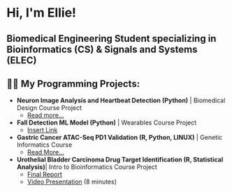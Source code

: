 <h1>Hi, I'm Ellie!</h1> 
<h2>Biomedical Engineering Student specializing in Bioinformatics (CS) & Signals and Systems (ELEC)</h2>

<h2>👨‍💻 My Programming Projects:</h2>

- <b>Neuron Image Analysis and Heartbeat Detection (Python)</b> | Biomedical Design Course Project
  - [Read more...](https://github.com/elli-4975/signal-processing/tree/main)
- <b>Fall Detection ML Model (Python)</b> | Wearables Course Project
  - [Insert Link]()
- <b>Gastric Cancer ATAC-Seq PD1 Validation (R, Python, LINUX)</b> | Genetic Informatics Course 
  - [Read More...](https://github.com/elli-4975/gastric-cancer)
- <b>Urothelial Bladder Carcinoma Drug Target Identification (R, Statistical Analysis)</b>| Intro to Bioinformatics Course Project
  - [Final Report](https://drive.google.com/file/d/1KJ898ymtGQoLgdld8TKdA0QfT5VS8amW/view?usp=sharing)
  - [Video Presentation](https://youtu.be/RKPJOmsFqL0) (8 minutes)
  

